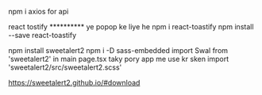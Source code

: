 npm i axios for api

react tostify **********
ye popop ke liye he 
npm i react-toastify
npm install --save react-toastify


<!-- for confir -->
npm install sweetalert2
npm i -D sass-embedded
import Swal from 'sweetalert2'
in main page.tsx 
taky pory app me use kr sken
import 'sweetalert2/src/sweetalert2.scss'

https://sweetalert2.github.io/#download
